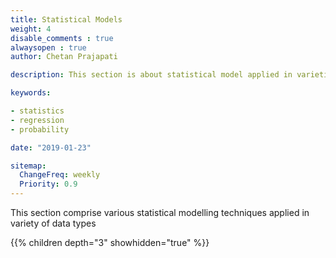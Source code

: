 ```yaml
---
title: Statistical Models
weight: 4
disable_comments : true
alwaysopen : true
author: Chetan Prajapati

description: This section is about statistical model applied in varieties of data type.hire freelance statistician online for statistics help in dissertation. 

keywords:

- statistics
- regression
- probability

date: "2019-01-23"

sitemap:
  ChangeFreq: weekly
  Priority: 0.9
---
```

This section comprise various statistical modelling techniques applied in variety of data types

{{% children depth="3" showhidden="true" %}}
